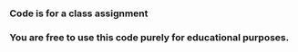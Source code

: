 ### Code is for a class assignment
### You are free to use this code purely for educational purposes.
